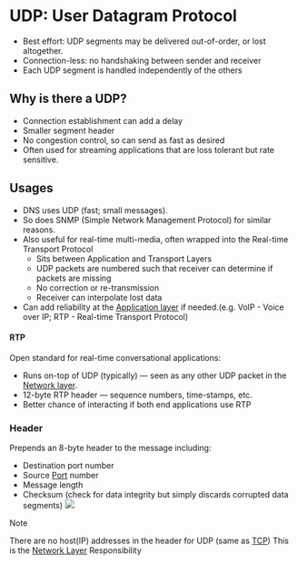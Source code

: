 # UDP: User Datagram Protocol
- Best effort: UDP segments may be delivered out-of-order, or lost altogether.
- Connection-less: no handshaking between sender and receiver
- Each UDP segment is handled independently of the others
## Why is there a UDP?
- Connection establishment can add a delay
- Smaller segment header
- No congestion control, so can send as fast as desired
- Often used for streaming applications that are loss tolerant but rate sensitive.
## Usages
- DNS uses UDP (fast; small messages).
- So does SNMP (Simple Network Management Protocol) for similar reasons.
- Also useful for real-time multi-media, often wrapped into the Real-time Transport Protocol
	- Sits between Application and Transport Layers
	- UDP packets are numbered such that receiver can determine if packets are missing
	- No correction or re-transmission
	- Receiver can interpolate lost data
- Can add reliability at the [Application layer](Application%20Layer.md) if needed.(e.g. VoIP - Voice over IP; RTP - Real-time Transport Protocol)
#### RTP
Open standard for real-time conversational applications:  
- Runs on-top of UDP (typically) — seen as any other UDP packet in the [Network layer](Network%20Layer.md).  
- 12-byte RTP header — sequence numbers, time-stamps, etc.  
- Better chance of interacting if both end applications use RTP
### Header
Prepends an 8-byte header to the message including:
- Destination port number
- Source [Port](Ports.md) number
- Message length
- Checksum (check for data integrity but simply discards corrupted data segments)
![](UDP-segment-structure.png)
> [!note]
> There are no host(IP) addresses in the header for UDP (same as [TCP](TCP.md))
> This is the [Network Layer](Network%20Layer.md) Responsibility

